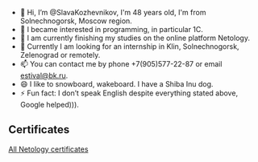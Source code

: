 - 👋 Hi, I’m @SlavaKozhevnikov, I'm 48 years old, I'm from Solnechnogorsk, Moscow region.
- 👀 I became interested in programming, in particular 1C.
- 🌱 I am currently finishing my studies on the online platform Netology.
- 💞️ Currently I am looking for an internship in Klin, Solnechnogorsk, Zelenograd or remotely.
- 📫 You can contact me by phone +7(905)577-22-87 or email estival@bk.ru.
- 😄 I like to snowboard, wakeboard. I have a Shiba Inu dog.
- ⚡ Fun fact: I don’t speak English despite everything stated above, Google helped))).

## Сertificates

[All Netology certificates](https://drive.google.com/drive/folders/1fUAf_HLt59QKWYNN1hJCy09WuOorW4O_)
